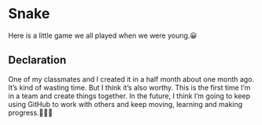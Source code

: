 # Snake
Here is a little game we all played when we were young.😀

## Declaration
One of my classmates and I created it in a half month about one month ago. It’s kind of wasting time. But I think it’s also worthy. This is the first time I’m in a team and create things together. In the future, I think I’m going to keep using GitHub to work with others and keep moving, learning and making progress.💪💪💪